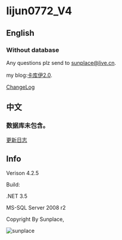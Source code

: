 lijun0772_V4
=================
## English

### Without database

Any questions plz send to [sunplace@live.cn](mailto:sunplace@live.cn).

my blog:[卡库伊2.0](http://www.jsunplace.com).

[ChangeLog](ChangeLog.md)

## 中文

### 数据库未包含。

[更新日志](ChangeLog.md)

## Info

Verison 4.2.5

Build:

.NET 3.5

MS-SQL Server 2008 r2

Copyright By Sunplace,

![sunplace](http://www.jsunplace.com/copyright_by_sunplace.png)
